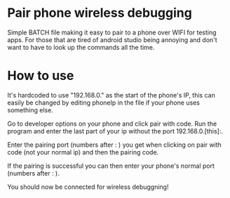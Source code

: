 # Pair phone wireless debugging
 Simple BATCH file making it easy to pair to a phone over WIFI for testing apps. For those that are tired of android studio being annoying and don't want to have to look up the commands all the time.
 
# How to use
It's hardcoded to use "192.168.0." as the start of the phone's IP, this can easily be changed by editing phoneIp in the file if your phone uses something else.

Go to developer options on your phone and click pair with code. Run the program and enter the last part of your ip without the port 192.168.0.[this]:.

Enter the pairing port (numbers after : ) you get when clicking on pair with code (not your normal ip) and then the pairing code.

If the pairing is successful you can then enter your phone's normal port (numbers after : ).

You should now be connected for wireless debuggning!
